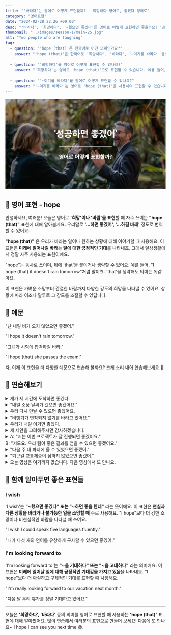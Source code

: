 ```yaml
---
title: "'바라다'는 영어로 어떻게 표현할까? - 희망하다 영어로, 좋겠다 영어로"
category: "영어표현"
date: "2024-02-28 22:26 +09:00"
desc: "'바라다', '희망하다', '~했으면 좋겠다'를 영어로 어떻게 표현하면 좋을까요? '곧 만날 수 있으면 좋겠어', '모든 게 잘 풀리길 바래' 등을 영어로 표현하는 법을 배워봅시다."
thumbnail: "../images/season-1/main-25.jpg"
alt: "Two people who are laughing"
faq:
  - question: "'hope (that)'은 한국어로 어떤 의미인가요?"
    answer: "'hope (that)'은 한국어로 '희망하다', '바라다', '~이기를 바라다' 등으로 번역됩니다. 미래에 일어나기를 바라는 일이나 상황에 대해 긍정적인 기대를 표현할 때 사용합니다."

  - question: "'희망하다'를 영어로 어떻게 표현할 수 있나요?"
    answer: "'희망하다'는 영어로 'hope (that)'으로 표현할 수 있습니다. 예를 들어, '나는 내일 날씨가 좋기를 희망해'는 'I hope (that) the weather will be nice tomorrow'로 말할 수 있습니다."

  - question: "'~이기를 바라다'를 영어로 어떻게 표현할 수 있나요?"
    answer: "'~이기를 바라다'는 영어로 'hope (that)'을 사용하여 표현할 수 있습니다. 예를 들어, '그가 시험에 합격하기를 바라'는 'I hope (that) he passes the exam'으로 말할 수 있습니다."
---
```


![성공하면 좋겠어 영어표현](../images/season-1/main-25.jpg)

## 🌟 영어 표현 - hope

안녕하세요, 여러분! 오늘은 영어로 **'희망'이나 '바람'을 표현**할 때 자주 쓰이는 **"hope (that)"** 표현에 대해 알아볼게요. 우리말로 **'...하면 좋겠어', '...하길 바래'** 정도로 번역할 수 있어요.

**"hope (that)"** 은 우리가 바라는 일이나 원하는 상황에 대해 이야기할 때 사용해요. 이 표현은 **미래에 일어나길 바라는 일에 대한 긍정적인 기대**를 나타내죠. 그래서 일상생활에서 정말 자주 사용되는 표현이에요.

"hope"는 동사로 쓰이며, 뒤에 'that'을 붙이거나 생략할 수 있어요. 예를 들어, "I hope (that) it doesn't rain tomorrow"처럼 말이죠. 'that'을 생략해도 의미는 똑같아요.

이 표현은 가벼운 소망부터 간절한 바람까지 다양한 강도의 희망을 나타낼 수 있어요. 상황에 따라 어조나 말투로 그 강도를 조절할 수 있답니다.

<script async src="https://pagead2.googlesyndication.com/pagead/js/adsbygoogle.js?client=ca-pub-1465612013356152"
     crossorigin="anonymous"></script>
<!-- engple-horizontal-ad -->

<ins class="adsbygoogle"
     style="display:block"
     data-ad-client="ca-pub-1465612013356152"
     data-ad-slot="2106896038"
     data-ad-format="auto"
     data-full-width-responsive="true"></ins>

<script>
     (adsbygoogle = window.adsbygoogle || []).push({});
</script>

## 📖 예문

"난 내일 비가 오지 않았으면 좋겠어."

"I hope it doesn't rain tomorrow."

"그녀가 시험에 합격하길 바라."

"I hope (that) she passes the exam."

자, 이제 이 표현을 더 다양한 예문으로 연습해 볼까요? 크게 소리 내어 연습해보세요 🚀

## 💬 연습해보기

<details>
  <summary>걔가 제 시간에 도착하면 좋겠다.</summary>
  <span>I hope he arrives on time.</span>
</details>

<details>
<summary>"내일 소풍 날씨가 갰으면 좋겠어요."</summary>
<span>"I hope that the weather clears up for our picnic tomorrow."</span>
</details>

<details>
 <summary>우리 다시 만날 수 있으면 좋겠어요.</summary>
  <span>I hope we can meet again.</span>
</details>

<details>
<summary>"비행기가 연착되지 않기를 바라고 있어요."</summary>
<span>"We're hoping that the flight won't be delayed."</span>
</details>

<details>
  <summary>우리가 내일 이기면 좋겠다.</summary>
  <span>I hope we win tomorrow.</span>
</details>

<details>
  <summary>제 제안을 고려해주시면 감사하겠습니다.</summary>
  <span>I hope you consider my proposal.</span>
</details>

<details>
  <summary>A: "저는 이번 프로젝트가 잘 진행되면 좋겠어요."<br>B: "저도요. 우리 팀이 좋은 결과를 얻을 수 있으면 좋겠어요."
</summary>
<span>A: "I really hope this project goes well."<br>B: "Me too. I hope our team can achieve good results."</span>
</details>

<details>
<summary>"다음 주 내 파티에 올 수 있었으면 좋겠어."</summary>
<span>"I hope that you'll be able to make it to my party next weekend."</span>
</details>

<details>
<summary>"퇴근길 교통체증이 심하지 않았으면 좋겠어."</summary>
<span>"I hope that traffic isn't too bad on my way home."</span>
</details>

<details>
  <summary>오늘 영상은 여기까지 였습니다. 다음 영상에서 또 만나요.
</summary>
<span>That's it for today's video. I hope we can see again in the next one.</span>
</details>

## 🤝 함께 알아두면 좋은 표현들

### I wish

'I wish'는 **"~했으면 좋겠다" 또는 "~하면 좋을 텐데"** 라는 뜻이에요. 이 표현은 **현실과 다른 상황을 바라거나 불가능한 일을 소망할 때** 주로 사용해요. "I hope"보다 더 강한 소망이나 비현실적인 바람을 나타낼 때 쓰여요.

"I wish I could speak five languages fluently."

"내가 다섯 개의 언어를 유창하게 구사할 수 있으면 좋겠어."

### I'm looking forward to

'I'm looking forward to'는 **"~을 기대하다" 또는 "~을 고대하다"** 라는 의미예요. 이 표현은 **미래에 일어날 일에 대해 긍정적인 기대감을 가지고 있음**을 나타내요. "I hope"보다 더 확실하고 구체적인 기대를 표현할 때 사용해요.

"I'm really looking forward to our vacation next month."

"다음 달 우리 휴가를 정말 기대하고 있어요."

---

오늘은 **'희망하다', '바라다'** 등의 의미를 영어로 표현할 때 사용하는 **'hope (that)'** 표현에 대해 알아봤어요. 많이 연습해서 여러분의 표현으로 만들어 보세요! 다음에 또 만나요~ I hope I can see you next time 😃.
